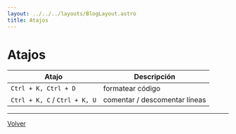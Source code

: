 ```yaml
---
layout: ../../../layouts/BlogLayout.astro
title: Atajos
---
```


# Atajos

| Atajo                         | Descripción                   |
| ----------------------------- | ----------------------------- |
| `Ctrl + K, Ctrl + D`          | formatear código              |
| `Ctrl + K, C` / `Ctrl + K, U` | comentar / descomentar líneas |

<hr>

<p class="link-back-container">
  <a class="link-back" href="/blog/visualstudio">Volver</a>
</p>
